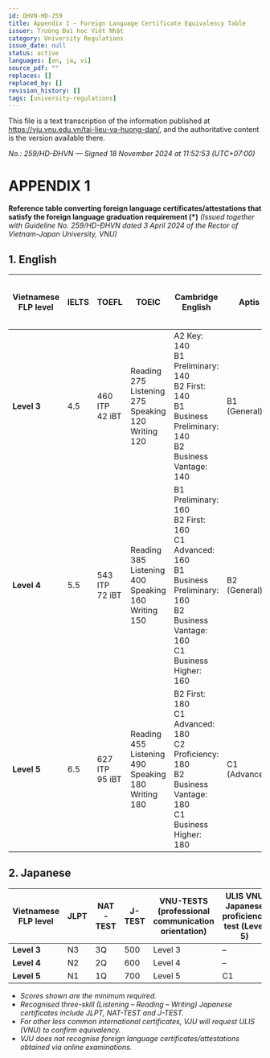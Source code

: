 ```yaml
---
id: DHVN-HD-259
title: Appendix 1 — Foreign Language Certificate Equivalency Table
issuer: Trường Đại học Việt Nhật
category: University Regulations
issue_date: null
status: active
languages: [en, ja, vi]
source_pdf: ""
replaces: []
replaced_by: []
revision_history: []
tags: [university-regulations]
---
```

This file is a text transcription of the information published at https://vju.vnu.edu.vn/tai-lieu-va-huong-dan/, and the authoritative content is the version available there.

*No.: 259/HD-ĐHVN — Signed 18 November 2024 at 11:52:53 (UTC+07:00)*

# APPENDIX 1

**Reference table converting foreign language certificates/attestations that satisfy the foreign language graduation requirement (*)**
*(Issued together with Guideline No. 259/HD-ĐHVN dated 3 April 2024 of the Rector of Vietnam-Japan University, VNU)*

## 1. English

| Vietnamese FLP level | IELTS | TOEFL | TOEIC | Cambridge English | Aptis | Vietnamese Standardized Test of English Proficiency | VNU-TESTS (professional communication orientation) |
| --- | --- | --- | --- | --- | --- | --- | --- |
| **Level 3** | 4.5 | 460 ITP<br>42 iBT | Reading 275<br>Listening 275<br>Speaking 120<br>Writing 120 | A2 Key: 140<br>B1 Preliminary: 140<br>B2 First: 140<br>B1 Business Preliminary: 140<br>B2 Business Vantage: 140 | B1 (General) | VSTEP 3–5 (4.0) | Level 3 |
| **Level 4** | 5.5 | 543 ITP<br>72 iBT | Reading 385<br>Listening 400<br>Speaking 160<br>Writing 150 | B1 Preliminary: 160<br>B2 First: 160<br>C1 Advanced: 160<br>B1 Business Preliminary: 160<br>B2 Business Vantage: 160<br>C1 Business Higher: 160 | B2 (General) | VSTEP 3–5 (6.0) | Level 4 |
| **Level 5** | 6.5 | 627 ITP<br>95 iBT | Reading 455<br>Listening 490<br>Speaking 180<br>Writing 180 | B2 First: 180<br>C1 Advanced: 180<br>C2 Proficiency: 180<br>B2 Business Vantage: 180<br>C1 Business Higher: 180 | C1 (Advanced) | VSTEP 3–5 (8.5) | Level 5 |

## 2. Japanese

| Vietnamese FLP level | JLPT | NAT-TEST | J-TEST | VNU-TESTS (professional communication orientation) | ULIS VNU Japanese proficiency test (Level 5) |
| --- | --- | --- | --- | --- | --- |
| **Level 3** | N3 | 3Q | 500 | Level 3 | – |
| **Level 4** | N2 | 2Q | 600 | Level 4 | – |
| **Level 5** | N1 | 1Q | 700 | Level 5 | C1 |

- *Scores shown are the minimum required.*
- *Recognised three-skill (Listening – Reading – Writing) Japanese certificates include JLPT, NAT-TEST and J-TEST.*
- *For other less common international certificates, VJU will request ULIS (VNU) to confirm equivalency.*
- *VJU does not recognise foreign language certificates/attestations obtained via online examinations.*
